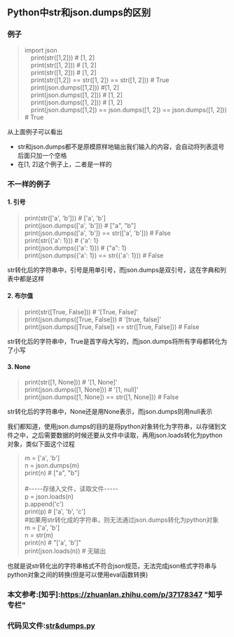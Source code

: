 ## Python中str和json.dumps的区别  

### 例子  
>import json  
&#8195;print(str([1,2])) # [1, 2]  
    &#8195;print(str([1, 2])) # [1, 2]  
    &#8195;print(str([1,  2])) # [1, 2]  
    &#8195;print(str([1,2]) == str([1, 2]) == str([1,  2])) # True  
    &#8195;print(json.dumps([1,2])) #[1, 2]  
    &#8195;print(json.dumps([1, 2])) # [1, 2]  
    &#8195;print(json.dumps([1,  2])) # [1, 2]  
    &#8195;print(json.dumps([1,2]) == json.dumps([1, 2]) == json.dumps([1,  2])) # True  

从上面例子可以看出  
* str和json.dumps都不是原模原样地输出我们输入的内容，会自动将列表逗号后面只加一个空格  
* 在[1, 2]这个例子上，二者是一样的

### 不一样的例子  
#### 1. 引号  
>print(str(['a', 'b'])) # ['a', 'b']  
print(json.dumps(['a', 'b'])) # ["a", "b"]  
print(json.dumps(['a', 'b']) == str(['a', 'b'])) # False  
print(str({'a': 1})) # {'a': 1}  
print(json.dumps({'a': 1})) # {"a": 1}  
print(json.dumps({'a': 1}) == str({'a': 1})) # False  

str转化后的字符串中，引号是用单引号，而json.dumps是双引号，这在字典和列表中都是这样  

#### 2. 布尔值  
>print(str([True, False])) # '[True, False]'  
print(json.dumps([True, False])) # '[true, false]'  
print(json.dumps([True, False]) == str([True, False])) # False  

str转化后的字符串中，True是首字母大写的，而json.dumps将所有字母都转化为了小写  

#### 3. None  
>print(str([1, None])) # '[1, None]'  
print(json.dumps([1, None])) # '[1, null]'  
print(json.dumps([1, None]) == str([1, None])) # False  

str转化后的字符串中，None还是用None表示，而json.dumps则用null表示  

我们都知道，使用json.dumps的目的是将python对象转化为字符串，以存储到文件之中，之后需要数据的时候还要从文件中读取，再用json.loads转化为python对象，类似下面这个过程  
>m = ['a', 'b']  
n = json.dumps(m)  
print(n) # ["a", "b"]  
&#8195;  
#-----存储入文件，读取文件-----  
p = json.loads(n)  
p.append('c')  
print(p) # ['a', 'b', 'c']  
#如果用str转化成的字符串，则无法通过json.dumps转化为python对象  
m = ['a', 'b']  
n = str(m)  
print(n) # "['a', 'b']"  
print(json.loads(n)) # 无输出  

也就是说str转化出的字符串格式不符合json规范，无法完成json格式字符串与python对象之间的转换(但是可以使用eval函数转换)  

### 本文参考:[知乎]:https://zhuanlan.zhihu.com/p/37178347 "知乎专栏"  
### 代码见文件:[str&dumps.py](str&dumps.py)
